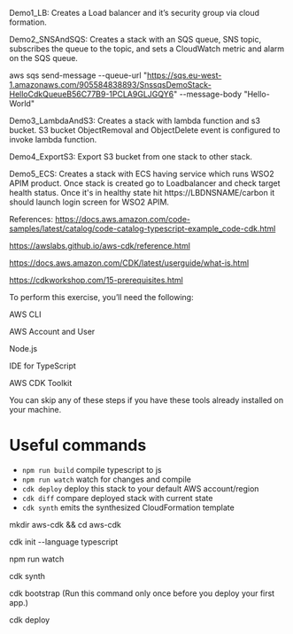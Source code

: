 Demo1_LB: Creates a Load balancer and it’s security group via cloud formation.

Demo2_SNSAndSQS: Creates a stack with an SQS queue, SNS topic, subscribes the queue to the topic, and sets a CloudWatch metric and alarm on the SQS queue.

aws sqs send-message --queue-url "https://sqs.eu-west-1.amazonaws.com/905584838893/SnssqsDemoStack-HelloCdkQueueB56C77B9-1PCLA9GLJGQY6" --message-body "Hello-World"

Demo3_LambdaAndS3: Creates a stack with lambda function and s3 bucket. S3 bucket ObjectRemoval and ObjectDelete event is configured to invoke lambda function.

Demo4_ExportS3: Export S3 bucket from one stack to other stack.

Demo5_ECS: Creates a stack with ECS having service which runs WSO2 APIM product. Once stack is created go to Loadbalancer and check target health status. Once it's in healthy state hit https://LBDNSNAME/carbon it should launch login screen for WSO2 APIM.

References:
https://docs.aws.amazon.com/code-samples/latest/catalog/code-catalog-typescript-example_code-cdk.html

https://awslabs.github.io/aws-cdk/reference.html

https://docs.aws.amazon.com/CDK/latest/userguide/what-is.html

https://cdkworkshop.com/15-prerequisites.html

To perform this exercise, you’ll need the following:

AWS CLI

AWS Account and User

Node.js

IDE for TypeScript

AWS CDK Toolkit

You can skip any of these steps if you have these tools already installed on your machine.


 # Useful commands

 * `npm run build`   compile typescript to js
 * `npm run watch`   watch for changes and compile
 * `cdk deploy`      deploy this stack to your default AWS account/region
 * `cdk diff`        compare deployed stack with current state
 * `cdk synth`       emits the synthesized CloudFormation template
 
mkdir aws-cdk && cd aws-cdk

cdk init --language typescript

npm run watch

cdk synth

cdk bootstrap (Run this command only once before you deploy your first app.)

cdk deploy

